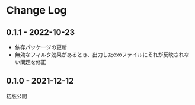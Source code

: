 # Change Log

## 0.1.1 - 2022-10-23
- 依存パッケージの更新
- 無効なフィルタ効果があるとき、出力したexoファイルにそれが反映されない問題を修正

## 0.1.0 - 2021-12-12
初版公開

